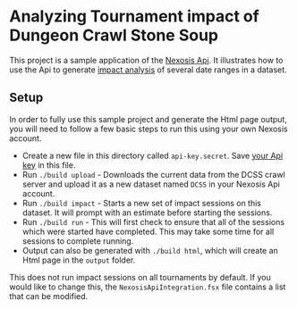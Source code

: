 # Analyzing Tournament impact of Dungeon Crawl Stone Soup

This project is a sample application of the [Nexosis Api](http://nexosis.com/).  It illustrates how to use the Api to generate [impact analysis](http://docs.nexosis.com/guides/impactanalysis) of several date ranges in a dataset.

## Setup

In order to fully use this sample project and generate the Html page output, you will need to follow a few basic steps to run this using your own Nexosis account.

- Create a new file in this directory called `api-key.secret`.  Save [your Api key](https://developers.nexosis.com/developer) in this file.
- Run `./build upload` - Downloads the current data from the DCSS crawl server and upload it as a new dataset named `DCSS` in your Nexosis Api account.
- Run `./build impact` - Starts a new set of impact sessions on this dataset.  It will prompt with an estimate before starting the sessions.
- Run `./build run` - This will first check to ensure that all of the sessions which were started have completed.  This may take some time for all sessions to complete running.
- Output can also be generated with `./build html`, which will create an Html page in the `output` folder.

This does not run impact sessions on all tournaments by default.  If you would like to change this, the `NexosisApiIntegration.fsx` file contains a list that can be modified.
